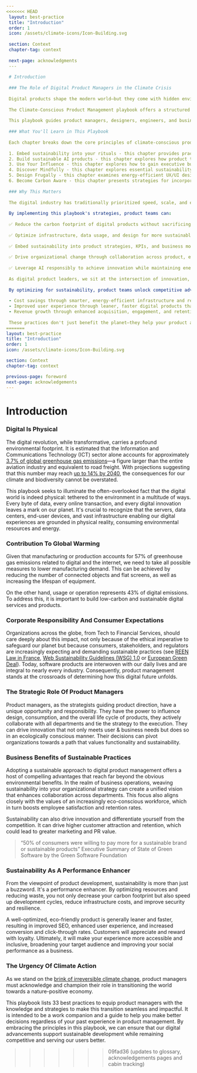 ```yaml
---
<<<<<<< HEAD
 layout: best-practice
 title: "Introduction"
 order: 1
 icon: /assets/climate-icons/Icon-Building.svg
 
 section: Context
 chapter-tag: context
 
 next-page: acknowledgments
 ---
 
 # Introduction
 
 ### The Role of Digital Product Managers in the Climate Crisis
 
 Digital products shape the modern world—but they come with hidden environmental costs. From electricity-hungry data centers to carbon-intensive software, the digital economy is deeply intertwined with the climate crisis. As digital product managers, we are uniquely positioned to turn this challenge into an opportunity.
 
 The Climate-Conscious Product Management playbook offers a structured approach to integrate environmentally conscious decision-making into digital product development. It goes beyond making products more efficient—it's about redefining how we design, build, and scale digital solutions to prioritize both performance and planetary health.
 
 This playbook guides product managers, designers, engineers, and business leaders in embedding sustainability into their roadmaps, workflows, and KPIs. It delivers practical strategies for reducing environmental impact while advancing innovation, growth, and user experience.
 
 ### What You'll Learn in This Playbook
 
 Each chapter breaks down the core principles of climate-conscious product management, showing you how to measure, improve, and scale sustainable digital practices.
 
 1. Embed sustainability into your rituals - this chapter provides practical strategies for integrating sustainability into daily product management practices.
 2. Build sustainable AI products - this chapter explores how product teams can leverage AI responsibly, balancing innovation with sustainability.
 3. Use Your Influence - this chapter explores how to gain executive buy-in, collaborate across teams, and embed sustainability into company culture and product workflows.
 4. Discover Mindfully - this chapter explores essential sustainability metrics, including carbon footprint analysis, energy consumption tracking, and data efficiency, laying the groundwork for informed decision-making.
 5. Design Frugally - this chapter examines energy-efficient UX/UI design, optimized coding practices, and infrastructure choices that minimize digital waste while maintaining performance.
 6. Become Carbon Aware - this chapter presents strategies for incorporating environmental responsibility into roadmaps, making sustainability a core business priority rather than an afterthought.
 
 ### Why This Matters
 
 The digital industry has traditionally prioritized speed, scale, and efficiency—but today, it must equally embrace sustainability. The Climate-Conscious Product Management Playbook empowers product leaders to future-proof their digital products while reducing their environmental impact.
 
 By implementing this playbook's strategies, product teams can:
 
 ✅ Reduce the carbon footprint of digital products without sacrificing performance or usability.
 
 ✅ Optimize infrastructure, data usage, and design for more sustainable, efficient experiences.
 
 ✅ Embed sustainability into product strategies, KPIs, and business models to create lasting change.
 
 ✅ Drive organizational change through collaboration across product, engineering, design, and leadership teams.
 
 ✅ Leverage AI responsibly to achieve innovation while maintaining energy efficiency.
 
 As digital product leaders, we sit at the intersection of innovation, efficiency, and impact. While this playbook centers on climate-conscious thinking, its principles extend far beyond environmental benefits. 
 
 By optimizing for sustainability, product teams unlock competitive advantages while driving business success:
 
 - Cost savings through smarter, energy-efficient infrastructure and reduced resource consumption.
 - Improved user experience through leaner, faster digital products that create direct paths to value.
 - Revenue growth through enhanced acquisition, engagement, and retention—particularly among customers who value responsible, efficient digital experiences.
 
 These practices don't just benefit the planet—they help your product and business perform better, run leaner, and connect more deeply with users. This playbook guides you in making choices that are both responsible and strategic and high-impact at every step.
=======
layout: best-practice
title: "Introduction"
order: 1
icon: /assets/climate-icons/Icon-Building.svg

section: Context
chapter-tag: context

previous-page: foreword
next-page: acknowledgements
---
```


# Introduction

### Digital Is Physical

The digital revolution, while transformative, carries a profound
environmental footprint. It is estimated that the Information and
Communications Technology (ICT) sector alone accounts for
approximately [3.7% of global greenhouse gas emissions](https://www.greenit.fr/wp-content/uploads/2019/11/GREENIT_EENM_etude_EN_accessible.pdf)—a figure larger
than the entire aviation industry and equivalent to road freight. With
projections suggesting that this number may reach [up to 14% by 2040](https://www.sciencedirect.com/science/article/abs/pii/S095965261733233X),
the consequences for our climate and biodiversity cannot be overstated.

This playbook seeks to illuminate the often-overlooked fact that
the digital world is indeed physical: tethered to the environment in a
multitude of ways. Every byte of data, every online transaction, and every
digital innovation leaves a mark on our planet. It's crucial to recognize
that the servers, data centers, end-user devices, and vast infrastructure
enabling our digital experiences are grounded in physical reality,
consuming environmental resources and energy.

### Contribution To Global Warming

Given that manufacturing or production accounts for 57% of greenhouse
gas emissions related to digital and the internet, we need to take all
possible measures to lower manufacturing demand. This can be achieved
by reducing the number of connected objects and flat screens, as well as
increasing the lifespan of equipment.

On the other hand, usage or operation represents 43% of digital emissions.
To address this, it is important to build low-carbon and sustainable digital
services and products.

### Corporate Responsibility And Consumer Expectations

Organizations across the globe, from Tech to Financial Services,
should care deeply about this impact, not only because of the ethical
imperative to safeguard our planet but because consumers, stakeholders,
and regulators are increasingly expecting and demanding sustainable
practices (see [REEN Law in France](https://www.fruggr.io/blog/the-french-reen-law-mitigating-the-environmental-footprint-of-corporate-digital-technologies), [Web Sustainability Guidelines (WSG)
1.0](https://w3c.github.io/sustyweb/) or [European Green Deal](https://commission.europa.eu/strategy-and-policy/priorities-2019-2024/european-green-deal_en)). Today, software products are interwoven with
our daily lives and are integral to nearly every industry. Consequently,
product management stands at the crossroads of determining how this
digital future unfolds.

### The Strategic Role Of Product Managers

Product managers, as the strategists guiding product direction,
have a unique opportunity and responsibility. They have the power to
influence design, consumption, and the overall life cycle of products,
they actively collaborate with all departments and tie the strategy to
the execution. They can drive innovation that not only meets user &
business needs but does so in an ecologically conscious manner. Their
decisions can pivot organizations towards a path that values
functionality and sustainability.

### Business Benefits of Sustainable Practices

Adopting a sustainable approach to digital product
management offers a host of compelling advantages that reach far
beyond the obvious environmental benefits. In the realm of business
operations, weaving sustainability into your organizational strategy
can create a unified vision that enhances collaboration across
departments. This focus also aligns closely with the values of an
increasingly eco-conscious workforce, which in turn boosts
employee satisfaction and retention rates.

Sustainability can also drive innovation and differentiate yourself
from the competition. It can drive higher customer attraction and
retention, which could lead to greater marketing and PR value.

> “50% of consumers were willing to pay more for a sustainable brand or sustainable products”
<span>Executive Summary of State of Green Software by the Green Software Foundation</span>

### Sustainability As A Performance Enhancer

From the viewpoint of product development, sustainability
is more than just a buzzword. It's a performance enhancer.
By optimizing resources and reducing waste, you not only decrease
your carbon footprint but also speed up development cycles, reduce
infrastructure costs, and improve security and resilience.

A well-optimized, eco-friendly product is generally leaner and faster,
resulting in improved SEO, enhanced user experience, and increased
conversion and click-through rates. Customers will appreciate and
reward with loyalty. Ultimately, it will make your experience more
accessible and inclusive, broadening your target audience and
improving your social performance as a business.

### The Urgency Of Climate Action

As we stand on the [brink of irreversible climate change](https://www.ipcc.ch/report/ar6/syr/),
product managers must acknowledge and champion their role in
transitioning the world towards a nature-positive economy.

This playbook lists 33 best practices to equip product
managers with the knowledge and strategies to make this transition
seamless and impactful. It is intended to be a work companion and a
guide to help you make better decisions regardless of your past
experience in product management. By embracing the principles in
this playbook, we can ensure that our digital advancements support
sustainable development while remaining competitive and serving
our users better.
>>>>>>> 09fad36 (updates to glossary, acknowledgements pages and cabin tracking)
